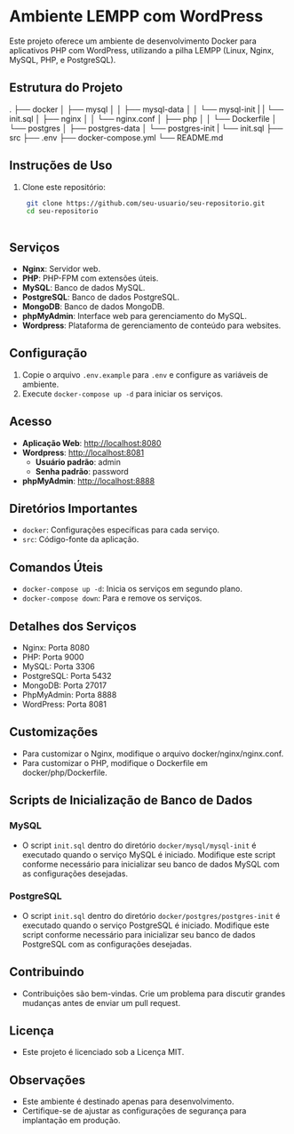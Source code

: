 # Ambiente LEMPP com WordPress

Este projeto oferece um ambiente de desenvolvimento Docker para aplicativos PHP com WordPress, utilizando a pilha LEMPP (Linux, Nginx, MySQL, PHP, e PostgreSQL).

## Estrutura do Projeto

.
├── docker
│   ├── mysql
│   │   ├── mysql-data
│   │   └── mysql-init
|   |       └── init.sql
│   ├── nginx
│   │   └── nginx.conf
│   ├── php
│   │   └── Dockerfile
│   └── postgres
│       ├── postgres-data
│       └── postgres-init
|		    └── init.sql
├── src
├── .env
├── docker-compose.yml
└── README.md


## Instruções de Uso

1. Clone este repositório:
   ```bash
	git clone https://github.com/seu-usuario/seu-repositorio.git
	cd seu-repositorio
	
## Serviços

- **Nginx**: Servidor web.
- **PHP**: PHP-FPM com extensões úteis.
- **MySQL**: Banco de dados MySQL.
- **PostgreSQL**: Banco de dados PostgreSQL.
- **MongoDB**: Banco de dados MongoDB.
- **phpMyAdmin**: Interface web para gerenciamento do MySQL.
- **Wordpress**: Plataforma de gerenciamento de conteúdo para websites.

## Configuração

1. Copie o arquivo `.env.example` para `.env` e configure as variáveis de ambiente.
2. Execute `docker-compose up -d` para iniciar os serviços.

## Acesso

- **Aplicação Web**: [http://localhost:8080](http://localhost:8080)
- **Wordpress**: [http://localhost:8081](http://localhost:8081)
	- **Usuário padrão**: admin
	- **Senha padrão**: password
- **phpMyAdmin**: [http://localhost:8888](http://localhost:8888)

## Diretórios Importantes

- `docker`: Configurações específicas para cada serviço.
- `src`: Código-fonte da aplicação.

## Comandos Úteis

- `docker-compose up -d`: Inicia os serviços em segundo plano.
- `docker-compose down`: Para e remove os serviços.

## Detalhes dos Serviços
- Nginx: Porta 8080
- PHP: Porta 9000
- MySQL: Porta 3306
- PostgreSQL: Porta 5432
- MongoDB: Porta 27017
- PhpMyAdmin: Porta 8888
- WordPress: Porta 8081

## Customizações
- Para customizar o Nginx, modifique o arquivo docker/nginx/nginx.conf.
- Para customizar o PHP, modifique o Dockerfile em docker/php/Dockerfile.

## Scripts de Inicialização de Banco de Dados

### MySQL

- O script `init.sql` dentro do diretório `docker/mysql/mysql-init` é executado quando o serviço MySQL é iniciado. Modifique este script conforme necessário para inicializar seu banco de dados MySQL com as configurações desejadas.

### PostgreSQL

- O script `init.sql` dentro do diretório `docker/postgres/postgres-init` é executado quando o serviço PostgreSQL é iniciado. Modifique este script conforme necessário para inicializar seu banco de dados PostgreSQL com as configurações desejadas.

## Contribuindo
- Contribuições são bem-vindas. Crie um problema para discutir grandes mudanças antes de enviar um pull request.

## Licença
- Este projeto é licenciado sob a Licença MIT.

## Observações

- Este ambiente é destinado apenas para desenvolvimento.
- Certifique-se de ajustar as configurações de segurança para implantação em produção.

